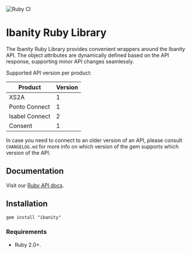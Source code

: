 ![Ruby CI](https://github.com/ibanity/ibanity-ruby/workflows/Ruby%20CI/badge.svg?branch=master)

# Ibanity Ruby Library

The Ibanity Ruby Library provides convenient wrappers around the Ibanity API. The object attributes are dynamically defined based on the API response, supporting minor API changes seamlessly.

Supported API version per product:

Product | Version
-- | --
XS2A | 1
Ponto Connect | 1
Isabel Connect | 2
Consent | 1

In case you need to connect to an older version of an API, please consult `CHANGELOG.md` for more info on which version of the gem supports which version of the API.

## Documentation

Visit our [Ruby API docs](https://documentation.ibanity.com/api/ruby).

## Installation

```
gem install "ibanity"
```

### Requirements

* Ruby 2.0+.

